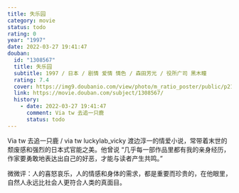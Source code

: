 ```yaml
---
title: 失乐园
category: movie
status: todo
rating: 0
year: "1997"
date: 2022-03-27 19:41:47
douban:
  id: "1308567"
  title: 失乐园
  subtitle: 1997 / 日本 / 剧情 爱情 情色 / 森田芳光 / 役所广司 黑木瞳
  rating: 7.4
  cover: https://img9.doubanio.com/view/photo/m_ratio_poster/public/p2157654546.jpg
  link: https://movie.douban.com/subject/1308567/
  history:
    - date: 2022-03-27 19:41:47
      comment: Via tw 去追一只鹿
      status: todo
---
```


Via tw 去追一只鹿 / via tw luckylab_vicky 渡边淳一的情爱小说，常带着末世的颓废感和强烈的日本式官能之美。他曾说 “几乎每一部作品里都有我的亲身经历，作家要勇敢地表达出自己的好恶，才能与读者产生共鸣。”

微微评：人的喜怒哀乐，人的情感和身体的需求，都是重要而珍贵的，在他眼里，自然人永远比社会人更符合人类的真面目。